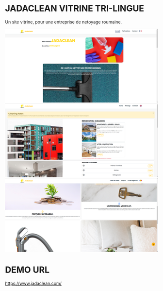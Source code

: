 # JADACLEAN VITRINE TRI-LINGUE

Un site vitrine, pour une entreprise de netoyage roumaine.
<p>
    <img src="assets/images/jada.png" alt="jada pages view" />
    <img src="assets/images/jada1.png" alt="jada pages view" />
    <img src="assets/images/jada2.png" alt="jada pages view" />
</p>

# DEMO URL
https://www.jadaclean.com/